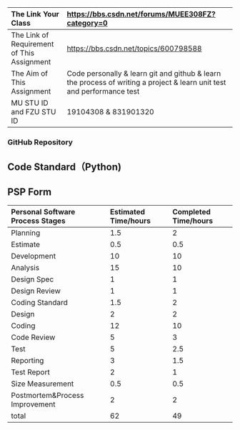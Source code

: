 | The Link Your Class                        | https://bbs.csdn.net/forums/MUEE308FZ?category=0             |
| :----------------------------------------- | :----------------------------------------------------------- |
| The Link of Requirement of This Assignment | https://bbs.csdn.net/topics/600798588                        |
| The Aim of This Assignment                 | Code personally & learn git and github & learn the process of writing a project & learn unit test and performance test |
| MU STU ID and FZU STU ID                   | 19104308 & 831901320                                         |

### GitHub Repository



## Code Standard（Python)



## PSP Form

| Personal Software Process Stages | Estimated Time/hours | Completed Time/hours |
| :------------------------------- | :------------------- | :------------------- |
| Planning                         | 1.5                  | 2                    |
| Estimate                         | 0.5                  | 0.5                  |
| Development                      | 10                   | 10                   |
| Analysis                         | 15                   | 10                   |
| Design Spec                      | 1                    | 1                    |
| Design Review                    | 1                    | 1                    |
| Coding Standard                  | 1.5                  | 2                    |
| Design                           | 2                    | 2                    |
| Coding                           | 12                   | 10                   |
| Code Review                      | 5                    | 3                    |
| Test                             | 5                    | 2.5                  |
| Reporting                        | 3                    | 1.5                  |
| Test Report                      | 2                    | 1                    |
| Size Measurement                 | 0.5                  | 0.5                  |
| Postmortem&Process Improvement   | 2                    | 2                    |
| total                            | 62                   | 49                   |

